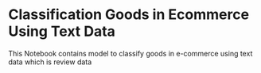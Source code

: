 # Classification Goods in Ecommerce Using Text Data

This Notebook contains model to classify goods in e-commerce using text data which is review data

